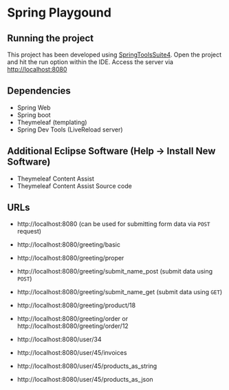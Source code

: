 # Spring Playgound

## Running the project
This project has been developed using [SpringToolsSuite4](https://spring.io/tools). Open the project and hit the run option within the IDE. Access the server via [http://localhost:8080](http://localhost:8080)

## Dependencies
- Spring Web
- Spring boot
- Theymeleaf (templating)
- Spring Dev Tools (LiveReload server)

## Additional Eclipse Software (Help -> Install New Software)
- Theymeleaf Content Assist
- Theymeleaf Content Assist Source code

## URLs
- http://localhost:8080 (can be used for submitting form data via `POST` request)

- http://localhost:8080/greeting/basic
- http://localhost:8080/greeting/proper
- http://localhost:8080/greeting/submit_name_post (submit data using `POST`)
- http://localhost:8080/greeting/submit_name_get (submit data using `GET`)
- http://localhost:8080/greeting/product/18
- http://localhost:8080/greeting/order or http://localhost:8080/greeting/order/12

- http://localhost:8080/user/34
- http://localhost:8080/user/45/invoices
- http://localhost:8080/user/45/products_as_string
- http://localhost:8080/user/45/products_as_json
